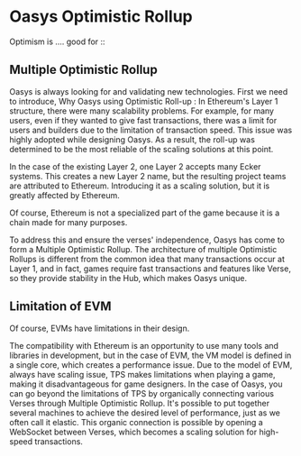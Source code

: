 # Oasys Optimistic Rollup

Optimism is .... good for :: 

## Multiple Optimistic Rollup

Oasys is always looking for and validating new technologies.
First we need to introduce, Why Oasys using Optimistic Roll-up : 
In Ethereum's Layer 1 structure, there were many scalability problems. For example, for many users, even if they wanted to give fast transactions, there was a limit for users and builders due to the limitation of transaction speed. 
This issue was highly adopted while designing Oasys. As a result, the roll-up was determined to be the most reliable of the scaling solutions at this point. 

In the case of the existing Layer 2, one Layer 2 accepts many Ecker systems. This creates a new Layer 2 name, but the resulting project teams are attributed to Ethereum. 
Introducing it as a scaling solution, but it is greatly affected by Ethereum. 

Of course, Ethereum is not a specialized part of the game because it is a chain made for many purposes. 

To address this and ensure the verses' independence, Oasys has come to form a Multiple Optimistic Rollup. 
The architecture of multiple Optimistic Rollups is different from the common idea that many transactions occur at Layer 1, and in fact, games require fast transactions and features like Verse, so they provide stability in the Hub, which makes Oasys unique. 

## Limitation of EVM 

Of course, EVMs have limitations in their design. 

The compatibility with Ethereum is an opportunity to use many tools and libraries in development, but in the case of EVM, the VM model is defined in a single core, which creates a performance issue. 
Due to the model of EVM, always have scaling issue, TPS makes limitations when playing a game, making it disadvantageous for game designers. 
In the case of Oasys, you can go beyond the limitations of TPS by organically connecting various Verses through Multiple Optimistic Rollup. 
It's possible to put together several machines to achieve the desired level of performance, just as we often call it elastic. 
This organic connection is possible by opening a WebSocket between Verses, which becomes a scaling solution for high-speed transactions.